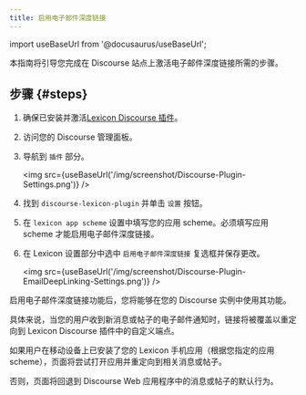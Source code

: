 ```yaml
---
title: 启用电子邮件深度链接
---
```


import useBaseUrl from '@docusaurus/useBaseUrl';

本指南将引导您完成在 Discourse 站点上激活电子邮件深度链接所需的步骤。

## 步骤 {#steps}

1. 确保已安装并激活[Lexicon Discourse 插件](../../discourse-plugin-installation.md)。
2. 访问您的 Discourse 管理面板。
3. 导航到 `插件` 部分。

    <img src={useBaseUrl('/img/screenshot/Discourse-Plugin-Settings.png')} />

4. 找到 `discourse-lexicon-plugin` 并单击 `设置` 按钮。
5. 在 `lexicon app scheme` 设置中填写您的应用 scheme。必须填写应用 scheme 才能启用电子邮件深度链接。
6. 在 Lexicon 设置部分中选中 `启用电子邮件深度链接` 复选框并保存更改。

    <img src={useBaseUrl('/img/screenshot/Discourse-Plugin-EmailDeepLinking-Settings.png')} />

启用电子邮件深度链接功能后，您将能够在您的 Discourse 实例中使用其功能。

具体来说，当您的用户收到新消息或帖子的电子邮件通知时，链接将被覆盖以重定向到 Lexicon Discourse 插件中的自定义端点。

如果用户在移动设备上已安装了您的 Lexicon 手机应用（根据您指定的应用 scheme），页面将尝试打开应用并重定向到相关消息或帖子。

否则，页面将回退到 Discourse Web 应用程序中的消息或帖子的默认行为。
